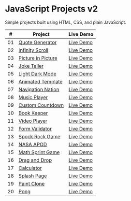 # JavaScript Projects v2

Simple projects built using HTML, CSS, and plain JavaScript.

|  #  | Project                                                                                              | Live Demo                                                                      |
| :-: | ---------------------------------------------------------------------------------------------------- | ------------------------------------------------------------------------------ |
| 01  | [Quote Generator](https://github.com/josephgattuso/js-projects-v2/tree/master/quote-generator)       | [Live Demo](https://josephgattuso.github.io/js-projects-v2/quote-generator)    |
| 02  | [Infinity Scroll](https://github.com/josephgattuso/js-projects-v2/tree/master/infinity-scroll)       | [Live Demo](https://josephgattuso.github.io/js-projects-v2/infinity-scroll)    |
| 03  | [Picture in Picture](https://github.com/josephgattuso/js-projects-v2/tree/master/picture-in-picture) | [Live Demo](https://josephgattuso.github.io/js-projects-v2/picture-in-picture) |
| 04  | [Joke Teller](https://github.com/josephgattuso/js-projects-v2/tree/master/joke-teller)               | [Live Demo](https://josephgattuso.github.io/js-projects-v2/joke-teller)        |
| 05  | [Light Dark Mode](https://github.com/josephgattuso/js-projects-v2/tree/master/light-dark-mode)       | [Live Demo](https://josephgattuso.github.io/js-projects-v2/light-dark-mode)    |
| 06  | [Animated Template](https://github.com/josephgattuso/js-projects-v2/tree/master/animated-template)   | [Live Demo](https://josephgattuso.github.io/js-projects-v2/animated-template)  |
| 07  | [Navigation Nation](https://github.com/josephgattuso/js-projects-v2/tree/master/navigation-nation)   | [Live Demo](https://josephgattuso.github.io/js-projects-v2/navigation-nation)  |
| 08  | [Music Player](https://github.com/josephgattuso/js-projects-v2/tree/master/music-player)             | [Live Demo](https://josephgattuso.github.io/js-projects-v2/music-player)       |
| 09  | [Custom Countdown](https://github.com/josephgattuso/js-projects-v2/tree/master/custom-countdown)     | [Live Demo](https://josephgattuso.github.io/js-projects-v2/custom-countdown)   |
| 10  | [Book Keeper](https://github.com/josephgattuso/js-projects-v2/tree/master/book-keeper)               | [Live Demo](https://josephgattuso.github.io/js-projects-v2/book-keeper)        |
| 11  | [Video Player](https://github.com/josephgattuso/js-projects-v2/tree/master/video-player)             | [Live Demo](https://josephgattuso.github.io/js-projects-v2/video-player)       |
| 12  | [Form Validator](https://github.com/josephgattuso/js-projects-v2/tree/master/form-validator)         | [Live Demo](https://josephgattuso.github.io/js-projects-v2/form-validator)     |
| 13  | [Spock Rock Game](https://github.com/josephgattuso/js-projects-v2/tree/master/spock-rock-game)       | [Live Demo](https://josephgattuso.github.io/js-projects-v2/spock-rock-game)    |
| 14  | [NASA APOD](https://github.com/josephgattuso/js-projects-v2/tree/master/nasa-apod)                   | [Live Demo](https://josephgattuso.github.io/js-projects-v2/nasa-apod)          |
| 15  | [Math Sprint Game](https://github.com/josephgattuso/js-projects-v2/tree/master/math-sprint-game)     | [Live Demo](https://josephgattuso.github.io/js-projects-v2/math-sprint-game)   |
| 16  | [Drag and Drop](https://github.com/josephgattuso/js-projects-v2/tree/master/drag-and-drop)           | [Live Demo](https://josephgattuso.github.io/js-projects-v2/drag-and-drop)      |
| 17  | [Calculator](https://github.com/josephgattuso/js-projects-v2/tree/master/calculator)                 | [Live Demo](https://josephgattuso.github.io/js-projects-v2/calculator)         |
| 18  | [Splash Page](https://github.com/josephgattuso/js-projects-v2/tree/master/splash-page)               | [Live Demo](https://josephgattuso.github.io/js-projects-v2/splash-page)        |
| 19  | [Paint Clone](https://github.com/josephgattuso/js-projects-v2/tree/master/paint-clone)               | [Live Demo](https://josephgattuso.github.io/js-projects-v2/paint-clone)        |
| 20  | [Pong](https://github.com/josephgattuso/js-projects-v2/tree/master/pong)                             | [Live Demo](https://josephgattuso.github.io/js-projects-v2/pong)               |
